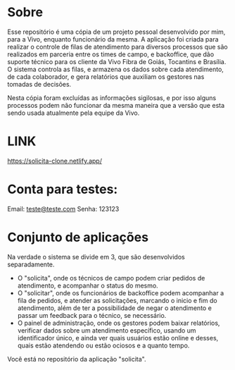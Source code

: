 # Sobre
Esse repositório é uma cópia de um projeto pessoal desenvolvido por mim, para a Vivo, enquanto funcionário da mesma. A aplicação foi criada para realizar o controle de filas de atendimento para diversos processos que são realizados em parceria entre os times de campo, e backoffice, que dão suporte técnico para os cliente da Vivo Fibra de Goiás, Tocantins e Brasília. O sistema controla as filas, e armazena os dados sobre cada atendimento, de cada colaborador, e gera relatórios que auxiliam os gestores nas tomadas de decisões.

Nesta cópia foram excluídas as informações sigilosas, e por isso alguns processos podem não funcionar da mesma maneira que a versão que esta sendo usada atualmente pela equipe da Vivo.

# LINK
https://solicita-clone.netlify.app/

# Conta para testes:
Email: teste@teste.com
Senha: 123123

# Conjunto de aplicações
Na verdade o sistema se divide em 3, que são desenvolvidos separadamente.
 - O "solicita", onde os técnicos de campo podem criar pedidos de atendimento, e acompanhar o status do mesmo.
 - O "solicitar", onde os funcionários de backoffice podem acompanhar a fila de pedidos, e atender as solicitações, marcando o inicio e fim do atendimento, além de ter a possibilidade de negar o atendimento e passar um feedback para o técnico, se necessário.
- O painel de administração, onde os gestores podem baixar relatórios, verificar dados sobre um atendimento específico, usando um identificador único, e ainda ver quais usuários estão online e desses, quais estão atendendo ou estão ociosos e a quanto tempo.

Você está no repositório da aplicação "solicita".
